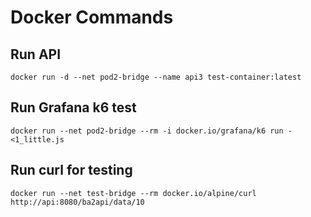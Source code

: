 # Docker Commands
## Run API
```docker run -d --net pod2-bridge --name api3 test-container:latest```
## Run Grafana k6 test
```docker run --net pod2-bridge --rm -i docker.io/grafana/k6 run - <1_little.js```
## Run curl for testing
```docker run --net test-bridge --rm docker.io/alpine/curl http://api:8080/ba2api/data/10```